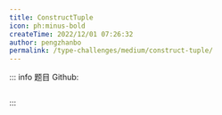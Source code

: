 ```yaml
---
title: ConstructTuple
icon: ph:minus-bold
createTime: 2022/12/01 07:26:32
author: pengzhanbo
permalink: /type-challenges/medium/construct-tuple/
---
```


::: info 题目
Github: []()

```ts

```

:::

